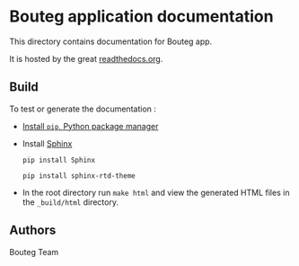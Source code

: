 Bouteg application documentation
====================

This directory contains documentation for Bouteg app. 

It is hosted by the great [readthedocs.org](http://readthedocs.org).

Build
-----

To test or generate the documentation :

* [Install `pip`, Python package manager](https://pip.pypa.io/en/stable/installing/)

* Install [Sphinx](http://www.sphinx-doc.org/en/stable/)

    `pip install Sphinx`

    `pip install sphinx-rtd-theme`

* In the root directory run `make html` and view the generated HTML files in the `_build/html` directory.

Authors
-------

Bouteg Team
